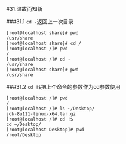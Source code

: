 #31.温故而知新

###31.1 `cd -`返回上一次目录

```shell
[root@localhost share]# pwd
/usr/share
[root@localhost share]# cd /
[root@localhost /]# pwd
/
[root@localhost /]# cd -
/usr/share
[root@localhost share]# pwd
/usr/share
```
###31.2 `cd !$`把上个命令的参数作为cd参数使用

```shell
[root@localhost /]# pwd
/
[root@localhost /]# ls ~/Desktop/
jdk-8u111-linux-x64.tar.gz
[root@localhost /]# cd !$
cd ~/Desktop/
[root@localhost Desktop]# pwd
/root/Desktop
```
